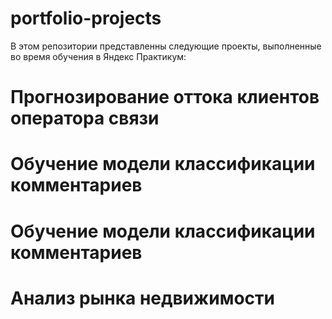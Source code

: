 # portfolio-projects

В этом репозитории представленны следующие проекты, выполненные во время обучения в Яндекс Практикум:
# Прогнозирование оттока клиентов оператора связи
# Обучение модели классификации комментариев
# Обучение модели классификации комментариев
# Анализ рынка недвижимости

